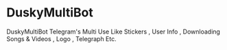 # DuskyMultiBot
DuskyMultiBot Telegram's Multi Use Like Stickers , User Info , Downloading Songs &amp; Videos , Logo , Telegraph Etc.
